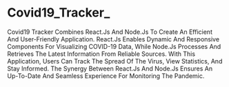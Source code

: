 # Covid19_Tracker_

Covid19 Tracker Combines React.Js And Node.Js To Create An Efficient And User-Friendly Application. React.Js Enables Dynamic And Responsive Components For Visualizing COVID-19 Data, While Node.Js Processes And Retrieves The Latest Information From Reliable Sources. With This Application, Users Can Track The Spread Of The Virus, View Statistics, And Stay Informed. The Synergy Between React.Js And Node.Js Ensures An Up-To-Date And Seamless Experience For Monitoring The Pandemic.
